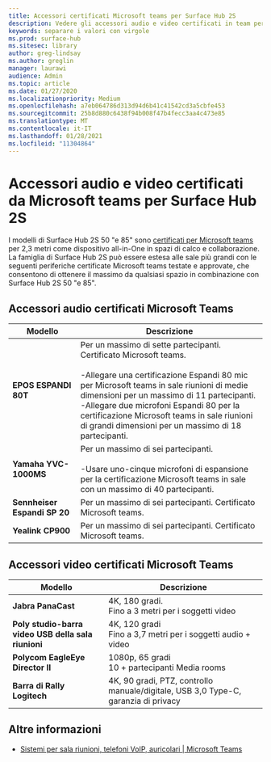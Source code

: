 ```yaml
---
title: Accessori certificati Microsoft teams per Surface Hub 2S
description: Vedere gli accessori audio e video certificati in team per i modelli di Surface Hub 2S 50-inch e 85-inch.
keywords: separare i valori con virgole
ms.prod: surface-hub
ms.sitesec: library
author: greg-lindsay
ms.author: greglin
manager: laurawi
audience: Admin
ms.topic: article
ms.date: 01/27/2020
ms.localizationpriority: Medium
ms.openlocfilehash: a7eb064786d313d94d6b41c41542cd3a5cbfe453
ms.sourcegitcommit: 25b8d880c6438f94b008f47b4fecc3aa4c473e85
ms.translationtype: MT
ms.contentlocale: it-IT
ms.lasthandoff: 01/28/2021
ms.locfileid: "11304864"
---
```

# Accessori audio e video certificati da Microsoft teams per Surface Hub 2S

I modelli di Surface Hub 2S 50 "e 85" sono [certificati per Microsoft teams](https://www.microsoft.com/microsoft-teams/across-devices/devices/product?deviceid=31) per 2,3 metri come dispositivo all-in-One in spazi di calco e collaborazione. La famiglia di Surface Hub 2S può essere estesa alle sale più grandi con le seguenti periferiche certificate Microsoft teams testate e approvate, che consentono di ottenere il massimo da qualsiasi spazio in combinazione con Surface Hub 2S 50 "e 85".

## Accessori audio certificati Microsoft Teams 

| Modello                                | Descrizione                                                                                                                                                                                                                                                                                              |
| ------------------------------------ | -------------------------------------------------------------------------------------------------------------------------------------------------------------------------------------------------------------------------------------------------------------------------------------------------------- |
| **EPOS ESPANDI 80T**<br>         | Per un massimo di sette partecipanti. Certificato Microsoft teams.<br><br>-Allegare una certificazione Espandi 80 mic per Microsoft teams in sale riunioni di medie dimensioni per un massimo di 11 partecipanti.<br>-Allegare due microfoni Espandi 80 per la certificazione Microsoft teams in sale riunioni di grandi dimensioni per un massimo di 18 partecipanti. |
| **Yamaha YVC-1000MS**<br>        | Per un massimo di sei partecipanti.<br><br>-Usare uno-cinque microfoni di espansione per la certificazione Microsoft teams in sale con un massimo di 40 partecipanti.                                                                                                                                                               |
| **Sennheiser Espandi SP 20**<br> | Per un massimo di sei partecipanti. Certificato Microsoft teams.                                                                                                                                                                                                                                                   |
| **Yealink CP900**<br>           | Per un massimo di sei partecipanti. Certificato Microsoft teams.                                                                                                                                                                                                                                                   |

 
## Accessori video certificati Microsoft Teams

| Modello                                       | Descrizione                                                                    |
| ------------------------------------------- | ------------------------------------------------------------------------------ |
| **Jabra PanaCast**<br>                  | 4K, 180 gradi.<br>Fino a 3 metri per i soggetti video                          |
| **Poly studio-barra video USB della sala riunioni** | 4K, 120 gradi<br>Fino a 3,7 metri per i soggetti audio + video                 |
| **Polycom EagleEye Director II**<br>    | 1080p, 65 gradi<br>10 + partecipanti Media rooms                             |
| **Barra di Rally Logitech**                      | 4K, 90 gradi, PTZ, controllo manuale/digitale, USB 3,0 Type-C, garanzia di privacy |

## Altre informazioni

- [Sistemi per sala riunioni, telefoni VoIP, auricolari | Microsoft Teams](https://www.microsoft.com/microsoft-teams/across-devices/)